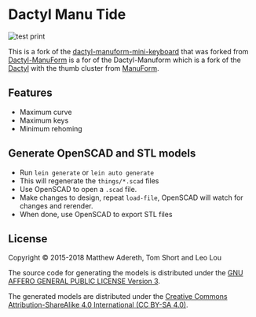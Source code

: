 # Dactyl Manu Tide

![test print](https://i.redd.it/fhacqnvk64241.jpg)

This is a fork of the [dactyl-manuform-mini-keyboard](https://github.com/l4u/dactyl-manuform-mini-keyboard) that was forked from [Dactyl-ManuForm](https://github.com/tshort/dactyl-keyboard) is a for of the Dactyl-Manuform which is a fork of the [Dactyl](https://github.com/adereth/dactyl-keyboard) with the thumb cluster from [ManuForm](https://github.com/jeffgran/ManuForm).

## Features

- Maximum curve
- Maximum keys
- Minimum rehoming

## Generate OpenSCAD and STL models

* Run `lein generate` or `lein auto generate`
* This will regenerate the `things/*.scad` files
* Use OpenSCAD to open a `.scad` file.
* Make changes to design, repeat `load-file`, OpenSCAD will watch for changes and rerender.
* When done, use OpenSCAD to export STL files

## License

Copyright © 2015-2018 Matthew Adereth, Tom Short and Leo Lou

The source code for generating the models is distributed under the [GNU AFFERO GENERAL PUBLIC LICENSE Version 3](LICENSE).

The generated models are distributed under the [Creative Commons Attribution-ShareAlike 4.0 International (CC BY-SA 4.0)](LICENSE-models).
